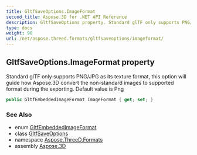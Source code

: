```yaml
---
title: GltfSaveOptions.ImageFormat
second_title: Aspose.3D for .NET API Reference
description: GltfSaveOptions property. Standard glTF only supports PNG/JPG as its texture format this option will guide how Aspose.3D convert the nonstandard images to supported format during the exporting. Default value is Png
type: docs
weight: 90
url: /net/aspose.threed.formats/gltfsaveoptions/imageformat/
---
```

## GltfSaveOptions.ImageFormat property

Standard glTF only supports PNG/JPG as its texture format, this option will guide how Aspose.3D convert the non-standard images to supported format during the exporting. Default value is Png

```csharp
public GltfEmbeddedImageFormat ImageFormat { get; set; }
```

### See Also

* enum [GltfEmbeddedImageFormat](../../gltfembeddedimageformat/)
* class [GltfSaveOptions](../)
* namespace [Aspose.ThreeD.Formats](../../../aspose.threed.formats/)
* assembly [Aspose.3D](../../../)


